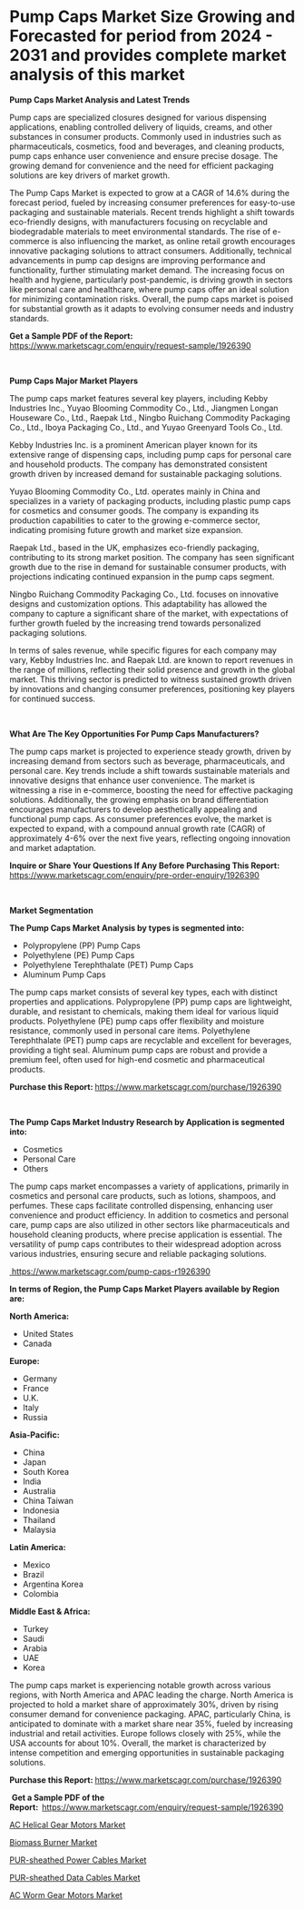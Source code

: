 <p><h1>Pump Caps Market Size Growing and Forecasted for period from 2024 - 2031 and provides complete market analysis of this market</h1></p><p><strong>Pump Caps Market Analysis and Latest Trends</strong></p>
<p><p>Pump caps are specialized closures designed for various dispensing applications, enabling controlled delivery of liquids, creams, and other substances in consumer products. Commonly used in industries such as pharmaceuticals, cosmetics, food and beverages, and cleaning products, pump caps enhance user convenience and ensure precise dosage. The growing demand for convenience and the need for efficient packaging solutions are key drivers of market growth.</p><p>The Pump Caps Market is expected to grow at a CAGR of 14.6% during the forecast period, fueled by increasing consumer preferences for easy-to-use packaging and sustainable materials. Recent trends highlight a shift towards eco-friendly designs, with manufacturers focusing on recyclable and biodegradable materials to meet environmental standards. The rise of e-commerce is also influencing the market, as online retail growth encourages innovative packaging solutions to attract consumers. Additionally, technical advancements in pump cap designs are improving performance and functionality, further stimulating market demand. The increasing focus on health and hygiene, particularly post-pandemic, is driving growth in sectors like personal care and healthcare, where pump caps offer an ideal solution for minimizing contamination risks. Overall, the pump caps market is poised for substantial growth as it adapts to evolving consumer needs and industry standards.</p></p>
<p><strong>Get a Sample PDF of the Report:&nbsp;</strong> <a href="https://www.marketscagr.com/enquiry/request-sample/1926390?utm_campaign=1683&utm_medium=2&utm_source=Github&utm_content=ia&utm_term=25102024&utm_id=pump-caps">https://www.marketscagr.com/enquiry/request-sample/1926390</a></p>
<p>&nbsp;</p>
<p><strong>Pump Caps Major Market Players</strong></p>
<p><p>The pump caps market features several key players, including Kebby Industries Inc., Yuyao Blooming Commodity Co., Ltd., Jiangmen Longan Houseware Co., Ltd., Raepak Ltd., Ningbo Ruichang Commodity Packaging Co., Ltd., Iboya Packaging Co., Ltd., and Yuyao Greenyard Tools Co., Ltd. </p><p>Kebby Industries Inc. is a prominent American player known for its extensive range of dispensing caps, including pump caps for personal care and household products. The company has demonstrated consistent growth driven by increased demand for sustainable packaging solutions. </p><p>Yuyao Blooming Commodity Co., Ltd. operates mainly in China and specializes in a variety of packaging products, including plastic pump caps for cosmetics and consumer goods. The company is expanding its production capabilities to cater to the growing e-commerce sector, indicating promising future growth and market size expansion.</p><p>Raepak Ltd., based in the UK, emphasizes eco-friendly packaging, contributing to its strong market position. The company has seen significant growth due to the rise in demand for sustainable consumer products, with projections indicating continued expansion in the pump caps segment.</p><p>Ningbo Ruichang Commodity Packaging Co., Ltd. focuses on innovative designs and customization options. This adaptability has allowed the company to capture a significant share of the market, with expectations of further growth fueled by the increasing trend towards personalized packaging solutions.</p><p>In terms of sales revenue, while specific figures for each company may vary, Kebby Industries Inc. and Raepak Ltd. are known to report revenues in the range of millions, reflecting their solid presence and growth in the global market. This thriving sector is predicted to witness sustained growth driven by innovations and changing consumer preferences, positioning key players for continued success.</p></p>
<p>&nbsp;</p>
<p><strong>What Are The Key Opportunities For Pump Caps Manufacturers?</strong></p>
<p><p>The pump caps market is projected to experience steady growth, driven by increasing demand from sectors such as beverage, pharmaceuticals, and personal care. Key trends include a shift towards sustainable materials and innovative designs that enhance user convenience. The market is witnessing a rise in e-commerce, boosting the need for effective packaging solutions. Additionally, the growing emphasis on brand differentiation encourages manufacturers to develop aesthetically appealing and functional pump caps. As consumer preferences evolve, the market is expected to expand, with a compound annual growth rate (CAGR) of approximately 4-6% over the next five years, reflecting ongoing innovation and market adaptation.</p></p>
<p><strong>Inquire or Share Your Questions If Any Before Purchasing This Report:</strong> <a href="https://www.marketscagr.com/enquiry/pre-order-enquiry/1926390?utm_campaign=1683&utm_medium=2&utm_source=Github&utm_content=ia&utm_term=25102024&utm_id=pump-caps">https://www.marketscagr.com/enquiry/pre-order-enquiry/1926390</a></p>
<p>&nbsp;</p>
<p><strong>Market Segmentation</strong></p>
<p><strong>The Pump Caps Market Analysis by types is segmented into:</strong></p>
<p><ul><li>Polypropylene (PP) Pump Caps</li><li>Polyethylene (PE) Pump Caps</li><li>Polyethylene Terephthalate (PET) Pump Caps</li><li>Aluminum Pump Caps</li></ul></p>
<p><p>The pump caps market consists of several key types, each with distinct properties and applications. Polypropylene (PP) pump caps are lightweight, durable, and resistant to chemicals, making them ideal for various liquid products. Polyethylene (PE) pump caps offer flexibility and moisture resistance, commonly used in personal care items. Polyethylene Terephthalate (PET) pump caps are recyclable and excellent for beverages, providing a tight seal. Aluminum pump caps are robust and provide a premium feel, often used for high-end cosmetic and pharmaceutical products.</p></p>
<p><strong>Purchase this Report:&nbsp;</strong><a href="https://www.marketscagr.com/purchase/1926390?utm_campaign=1683&utm_medium=2&utm_source=Github&utm_content=ia&utm_term=25102024&utm_id=pump-caps">https://www.marketscagr.com/purchase/1926390</a></p>
<p>&nbsp;</p>
<p><strong>The Pump Caps Market Industry Research by Application is segmented into:</strong></p>
<p><ul><li>Cosmetics</li><li>Personal Care</li><li>Others</li></ul></p>
<p><p>The pump caps market encompasses a variety of applications, primarily in cosmetics and personal care products, such as lotions, shampoos, and perfumes. These caps facilitate controlled dispensing, enhancing user convenience and product efficiency. In addition to cosmetics and personal care, pump caps are also utilized in other sectors like pharmaceuticals and household cleaning products, where precise application is essential. The versatility of pump caps contributes to their widespread adoption across various industries, ensuring secure and reliable packaging solutions.</p></p>
<p><a href="https://www.marketscagr.com/pump-caps-r1926390?utm_campaign=1683&utm_medium=2&utm_source=Github&utm_content=ia&utm_term=25102024&utm_id=pump-caps">&nbsp;https://www.marketscagr.com/pump-caps-r1926390</a></p>
<p><strong>In terms of Region, the Pump Caps Market Players available by Region are:</strong></p>
<p>
    <p> <strong> North America: </strong>
        <ul>
            <li>United States</li>
            <li>Canada</li>
        </ul>
        </p> 
    <p> <strong> Europe: </strong>
        <ul>
            <li>Germany</li>
            <li>France</li>
            <li>U.K.</li>
            <li>Italy</li>
            <li>Russia</li>
        </ul>
        </p> 
    <p> <strong> Asia-Pacific: </strong>
        <ul>
            <li>China</li>
            <li>Japan</li>
            <li>South Korea</li>
            <li>India</li>
            <li>Australia</li>
            <li>China Taiwan</li>
            <li>Indonesia</li>
            <li>Thailand</li>
            <li>Malaysia</li>
        </ul>
        </p> 
    <p> <strong> Latin America: </strong>
        <ul>
            <li>Mexico</li>
            <li>Brazil</li>
            <li>Argentina Korea</li>
            <li>Colombia</li>
        </ul>
        </p> 
    <p> <strong> Middle East & Africa: </strong>
        <ul>
            <li>Turkey</li>
            <li>Saudi</li>
            <li>Arabia</li>
            <li>UAE</li>
            <li>Korea</li>
        </ul>
    </p>
    </p>
<p><p>The pump caps market is experiencing notable growth across various regions, with North America and APAC leading the charge. North America is projected to hold a market share of approximately 30%, driven by rising consumer demand for convenience packaging. APAC, particularly China, is anticipated to dominate with a market share near 35%, fueled by increasing industrial and retail activities. Europe follows closely with 25%, while the USA accounts for about 10%. Overall, the market is characterized by intense competition and emerging opportunities in sustainable packaging solutions.</p></p>
<p><strong>Purchase this Report: </strong><a href="https://www.marketscagr.com/purchase/1926390?utm_campaign=1683&utm_medium=2&utm_source=Github&utm_content=ia&utm_term=25102024&utm_id=pump-caps">https://www.marketscagr.com/purchase/1926390</a></p>
<p>&nbsp;<strong>Get a Sample PDF of the Report:&nbsp;&nbsp;</strong><a href="https://www.marketscagr.com/enquiry/request-sample/1926390?utm_campaign=1683&utm_medium=2&utm_source=Github&utm_content=ia&utm_term=25102024&utm_id=pump-caps">https://www.marketscagr.com/enquiry/request-sample/1926390</a></p>
<p><strong></strong></p>
<p><p><a href="https://www.linkedin.com/pulse/emerging-trends-ac-helical-gear-motors-market-global-6ec8e?utm_campaign=1683&utm_medium=2&utm_source=Github&utm_content=ia&utm_term=25102024&utm_id=pump-caps">AC Helical Gear Motors Market</a></p><p><a href="https://issuu.com/reportprime-2/docs/biomass-burner-market-size-2030.ppt_eeca182bb97c06?utm_campaign=1683&utm_medium=2&utm_source=Github&utm_content=ia&utm_term=25102024&utm_id=pump-caps">Biomass Burner Market</a></p><p><a href="https://www.linkedin.com/pulse/global-pur-sheathed-power-cables-industry-analysis-share-uipke?utm_campaign=1683&utm_medium=2&utm_source=Github&utm_content=ia&utm_term=25102024&utm_id=pump-caps">PUR-sheathed Power Cables Market</a></p><p><a href="https://www.linkedin.com/pulse/global-pur-sheathed-data-cables-industry-analysis-report-market-gdz8e?utm_campaign=1683&utm_medium=2&utm_source=Github&utm_content=ia&utm_term=25102024&utm_id=pump-caps">PUR-sheathed Data Cables Market</a></p><p><a href="https://www.linkedin.com/pulse/insights-ac-worm-gear-motors-industry-market-financial-status-wplwe?utm_campaign=1683&utm_medium=2&utm_source=Github&utm_content=ia&utm_term=25102024&utm_id=pump-caps">AC Worm Gear Motors Market</a></p></p>